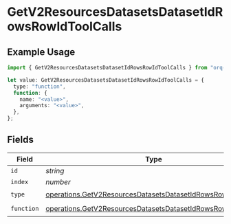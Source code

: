 # GetV2ResourcesDatasetsDatasetIdRowsRowIdToolCalls

## Example Usage

```typescript
import { GetV2ResourcesDatasetsDatasetIdRowsRowIdToolCalls } from "orq-node-client/models/operations";

let value: GetV2ResourcesDatasetsDatasetIdRowsRowIdToolCalls = {
  type: "function",
  function: {
    name: "<value>",
    arguments: "<value>",
  },
};
```

## Fields

| Field                                                                                                                                      | Type                                                                                                                                       | Required                                                                                                                                   | Description                                                                                                                                |
| ------------------------------------------------------------------------------------------------------------------------------------------ | ------------------------------------------------------------------------------------------------------------------------------------------ | ------------------------------------------------------------------------------------------------------------------------------------------ | ------------------------------------------------------------------------------------------------------------------------------------------ |
| `id`                                                                                                                                       | *string*                                                                                                                                   | :heavy_minus_sign:                                                                                                                         | N/A                                                                                                                                        |
| `index`                                                                                                                                    | *number*                                                                                                                                   | :heavy_minus_sign:                                                                                                                         | N/A                                                                                                                                        |
| `type`                                                                                                                                     | [operations.GetV2ResourcesDatasetsDatasetIdRowsRowIdType](../../models/operations/getv2resourcesdatasetsdatasetidrowsrowidtype.md)         | :heavy_check_mark:                                                                                                                         | N/A                                                                                                                                        |
| `function`                                                                                                                                 | [operations.GetV2ResourcesDatasetsDatasetIdRowsRowIdFunction](../../models/operations/getv2resourcesdatasetsdatasetidrowsrowidfunction.md) | :heavy_check_mark:                                                                                                                         | N/A                                                                                                                                        |